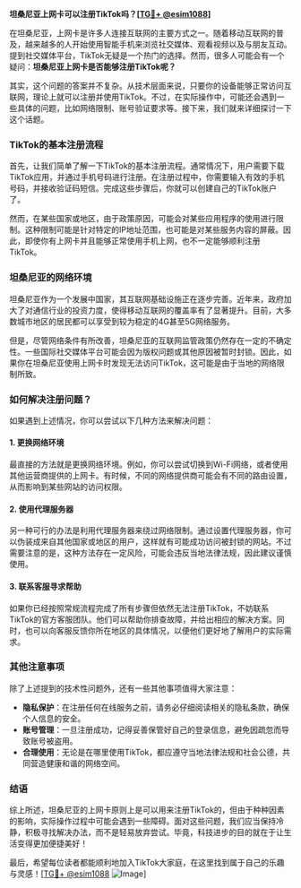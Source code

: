 **坦桑尼亚上网卡可以注册TikTok吗？[[TG💪+ @esim1088](https://t.me/s/esim1088)]**

在坦桑尼亚，上网卡是许多人连接互联网的主要方式之一。随着移动互联网的普及，越来越多的人开始使用智能手机来浏览社交媒体、观看视频以及与朋友互动。提到社交媒体平台，TikTok无疑是一个热门的选择。然而，很多人可能会有一个疑问：**坦桑尼亚上网卡是否能够注册TikTok呢？**

其实，这个问题的答案并不复杂。从技术层面来说，只要你的设备能够正常访问互联网，理论上就可以注册并使用TikTok。不过，在实际操作中，可能还会遇到一些具体的问题，比如网络限制、账号验证要求等。接下来，我们就来详细探讨一下这个话题。

### TikTok的基本注册流程

首先，让我们简单了解一下TikTok的基本注册流程。通常情况下，用户需要下载TikTok应用，并通过手机号码进行注册。在注册过程中，你需要输入有效的手机号码，并接收验证码短信。完成这些步骤后，你就可以创建自己的TikTok账户了。

然而，在某些国家或地区，由于政策原因，可能会对某些应用程序的使用进行限制。这种限制可能是针对特定的IP地址范围，也可能是对某些服务内容的屏蔽。因此，即使你有上网卡并且能够正常使用手机上网，也不一定能够顺利注册TikTok。

### 坦桑尼亚的网络环境

坦桑尼亚作为一个发展中国家，其互联网基础设施正在逐步完善。近年来，政府加大了对通信行业的投资力度，使得移动互联网的覆盖率有了显著提升。目前，大多数城市地区的居民都可以享受到较为稳定的4G甚至5G网络服务。

但是，尽管网络条件有所改善，坦桑尼亚的互联网监管政策仍然存在一定的不确定性。一些国际社交媒体平台可能会因为版权问题或其他原因被暂时封锁。因此，如果你在坦桑尼亚使用上网卡时发现无法访问TikTok，这可能是由于当地的网络限制所致。

### 如何解决注册问题？

如果遇到上述情况，你可以尝试以下几种方法来解决问题：

#### 1. 更换网络环境
最直接的方法就是更换网络环境。例如，你可以尝试切换到Wi-Fi网络，或者使用其他运营商提供的上网卡。有时候，不同的网络提供商可能会有不同的路由设置，从而影响到某些网站的访问权限。

#### 2. 使用代理服务器
另一种可行的办法是利用代理服务器来绕过网络限制。通过设置代理服务器，你可以伪装成来自其他国家或地区的用户，这样就有可能成功访问被封锁的网站。不过需要注意的是，这种方法存在一定风险，可能会违反当地法律法规，因此建议谨慎使用。

#### 3. 联系客服寻求帮助
如果你已经按照常规流程完成了所有步骤但依然无法注册TikTok，不妨联系TikTok的官方客服团队。他们可以帮助你排查故障，并给出相应的解决方案。同时，也可以向客服反馈你所在地区的具体情况，以便他们更好地了解用户的实际需求。

### 其他注意事项

除了上述提到的技术性问题外，还有一些其他事项值得大家注意：

- **隐私保护**：在注册任何在线服务之前，请务必仔细阅读相关的隐私条款，确保个人信息的安全。
- **账号管理**：一旦注册成功，记得妥善保管好自己的登录信息，避免因疏忽而导致账号被盗用。
- **合理使用**：无论是在哪里使用TikTok，都应遵守当地法律法规和社会公德，共同营造健康和谐的网络空间。

### 结语

综上所述，坦桑尼亚的上网卡原则上是可以用来注册TikTok的，但由于种种因素的影响，实际操作过程中可能会遇到一些障碍。面对这些问题，我们应当保持冷静，积极寻找解决办法，而不是轻易放弃尝试。毕竟，科技进步的目的就在于让生活变得更加便捷美好！

最后，希望每位读者都能顺利地加入TikTok大家庭，在这里找到属于自己的乐趣与灵感！[[TG💪+ @esim1088](https://t.me/s/esim1088) ![Image](https://i.postimg.cc/4NQfJmqS/Snipaste-2025-05-13-00-14-12.png)]